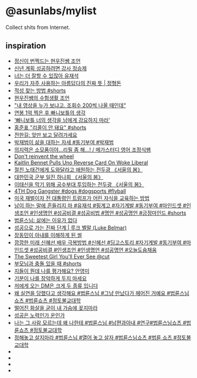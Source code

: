 # @asunlabs/mylist

Collect shits from Internet.

## inspiration

- [정신이 번쩍드는 현우진쌤 조언](https://youtube.com/shorts/MJ2hHgqSTMs?si=71kosPnrPvxYSnJM)
- [신년 계획 성공하려면 강사 정승제](https://youtube.com/shorts/992-3XS5W-w?si=CZ5g3op-BUd4L4tR)
- [너는 더 잘할 수 있잖아 유재석](https://youtube.com/shorts/67CsrE2nyGk?si=YXDgc7UWP0LsuuTm)
- [우리가 자주 사용하는 아름답다의 진짜 뜻 | 정형돈](https://youtube.com/shorts/tXOyL_Qp1B8?si=ic-f2m5ePB17GFf8)
- [적성 찾는 방법 #shorts](https://youtube.com/shorts/-Oa2154i1hs?si=C1TLdvPv2CYeXiKB)
- [현우진쌤의 수험생활 조언](https://youtube.com/shorts/wNOhWHr3q6g?si=MbV158b2jsp6Tq8Z)
- ["내 영상을 누가 보냐고. 조회수 200씩 나올 때인데“](https://youtube.com/shorts/pCfj6sbQxNo?si=hSXP80HgTzi6RNMU)
- [연봉 1억 찍은 후 빠니보틀의 생각](https://youtube.com/shorts/GCsb2X0re0M?si=jFwvpAX9vs6TNxHy)
- [‘빠니보틀 너의 생각을 남에게 강요하지 마라’](https://youtube.com/shorts/kD29hPSL9X4?si=5Y9_vcNdsvthUKeu)
- [홍준표 "리콜이 안 돼요" #shorts](https://youtube.com/shorts/c2VMgEsrvk4?si=bqPOm5ted3C_Qldb)
- [전한길: 앞만 보고 달려가세요](https://youtube.com/shorts/-UpQ6QK1LjQ?si=UlF2mXHsVKC8PbHt)
- [박재범이 삶을 대하는 자세 #동기부여 #박재범](https://youtube.com/shorts/IfmWC2ZXYL8?si=9irQERF-RRefsibW)
- [의지력은 소모품이야...리필 좀 해...! / 메가스터디 영어 조정식쌤](https://youtu.be/gl_HMPobKTk?si=8UzD-3bH4UoPMale)
- [Don't reinvent the wheel](https://youtube.com/shorts/xzRiiXlgAWM?si=QGkYNxOOjjDUWmwG)
- [Kaitlin Bennet Pulls Uno Reverse Card On Woke Liberal](https://youtube.com/shorts/577JsXoOTlo?si=bM1PtobFgxGX95QX)
- [절친 노태건에게 도와달라고 애원하는 전두광 《서울의 봄》](https://youtube.com/shorts/ICF7pT575FY?si=HAtOrRRSo73PtKlU)
- [대한민국 군부 일진 하나회 《서울의 봄》](https://youtube.com/shorts/jD4ieltU_7g?si=dNCKQLciifRpmNgZ)
- [이태신을 막기 위해 공수부대 투입하는 전두광 《서울의 봄》](https://youtube.com/shorts/JEoRhOzgrVg?si=gJrCCqmC9X0foDql)
- [4TH Dog Gangster #dogs #dogsports #flyball](https://youtube.com/shorts/JocXA7UW0wc?si=TQgJPyVUEkFthWZI)
- [미국 재벌이자 전 대통령인 트럼프가 어린 자식을 교육하는 방법](https://youtube.com/shorts/WiqRfOKe27c?si=c6hARh64iXcc6DOf)
- [남이 하는 말에 흔들리지 마 #유재석 #핑계고 #자기계발 #동기부여 #마인드셋 #인생조언 #인생명언 #성공비결 #성공비법 #명언 #성공명언 #긍정마인드 #shorts](https://youtube.com/shorts/ZMeOawPS278?si=IdczZpdaYBkPS3tt)
- [법륜스님: 삶에는 이유가 없다](https://youtube.com/shorts/RhoP9RxgdNw?si=T1gv0AZp8_uufzOV)
- [성공으로 가는 진짜 단계 | 루크 벨말 (Luke Belmar)](https://youtube.com/shorts/txhqj7uE4ls?si=RYiExP1uiC42GdOI)
- [장동민이 아내를 이해하게 된 썰](https://youtube.com/shorts/WGIbi_aJsR8?si=L-6QRXEaSEBhVH3-)
- [깜깜한 미래 신혜선 배우 극복방법 #신혜선 #딩고스토리 #자기계발 #동기부여 #마인드셋 #성공비결 #인생조언 #인생명언 #성공명언 #오늘도슘채움](https://youtube.com/shorts/DBoMF5PdMN4?si=w-4XMf4KxS4RdvB0)
- [The Sweetest Girl You'll Ever See @cut](https://youtube.com/shorts/fd0xgIvkC0w?si=yLB6D4tPWzyZS1-R)
- [부모님과 충돌 있을 때 #shorts](https://youtube.com/shorts/6BabJF3EI7A?si=Woarv2TGd7Iq-E6y)
- [지들이 뭔데 나를 평가해요? 안영미](https://youtube.com/shorts/y2tOIHAjwyY?si=mu_REkWxYVXzUDR5)
- [기분이 나를 장악하게 두지 마세요](https://youtube.com/shorts/R1I78B7r8tI?si=2frk7ymUfjqPYoh-)
- [저에게 오는 DM은 크게 두 종류 입니다](https://youtube.com/shorts/-VOYow3UilA?si=DMx-ic9Eg_l4v7H6)
- [왜 실연을 당했다고 생각해요 #법륜스님 #그냥 만났다가 헤어진 거예요 #법륜스님쇼츠 #법륜쇼츠 #정토불교대학](https://youtube.com/shorts/HzAkIgEKlqQ?si=9wAQquVWCqAPgxZL)
- [떨어진 화살을 굳이 내 가슴에 꽂지마라](https://youtube.com/shorts/AwLGzvg5Das?si=JKUEyIeezolqnoxh)
- [성공은 노력인가 운인가](https://youtube.com/shorts/fLBOkeAGRxA?si=WCzXQJJpcTD3IYOJ)
- [나는 그 사람 모르는데 왜 나한테 #법륜스님 #남편과아내 #연구#법륜스님쇼츠 #법륜쇼츠 #정토불교대학](https://youtube.com/shorts/naQ6853itvM?si=3KynF6-Mu9Xxch7y)
- [정해놓고 살지마라 #법륜스님 #열어 놓고 살자 #법륜스님쇼츠 #법륜 쇼츠 #정토불교대학](https://youtube.com/shorts/uSSiucpMhmg?si=6MEezOW0Es3qrcZw)
- []()
- []()
- []()
- []()
